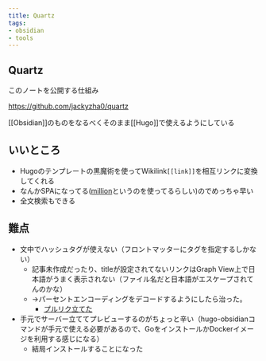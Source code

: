 ```yaml
---
title: Quartz
tags: 
- obsidian
- tools
---
```


## Quartz

このノートを公開する仕組み

https://github.com/jackyzha0/quartz

[[Obsidian]]のものをなるべくそのまま[[Hugo]]で使えるようにしている

## いいところ

- Hugoのテンプレートの黒魔術を使ってWikilink`[[link]]`を相互リンクに変換してくれる
- なんかSPAになってる([million](https://million.dev/)というのを使ってるらしい)のでめっちゃ早い
- 全文検索もできる

## 難点

- 文中でハッシュタグが使えない（フロントマッターにタグを指定するしかない）
	- 記事未作成だったり、titleが設定されてないリンクはGraph View上で日本語がうまく表示されない（ファイル名だと日本語がエスケープされてんのかな）
	- →パーセントエンコーディングをデコードするようにしたら治った。
		- [プルリク立てた](https://github.com/jackyzha0/quartz/pull/366)
- 手元でサーバー立ててプレビューするのがちょっと辛い（hugo-obsidianコマンドが手元で使える必要があるので、GoをインストールかDockerイメージを利用する感じになる）
	- 結局インストールすることになった